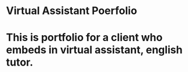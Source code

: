 # Virtual Assistant Poerfolio
# This is portfolio for a client who embeds in virtual assistant, english tutor.

